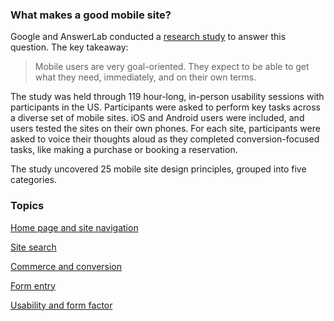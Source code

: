


### What makes a good mobile site?

Google and AnswerLab conducted a [research study](https://www.google.com/think/multiscreen/whitepaper-sitedesign.html?utm_source=web-fundamentals&utm_term=chrome&utm_content=ux-landing&utm_campaign=web-fundamentals) to answer this question. 
The key takeaway: 

<blockquote class="wf-blockquote">
Mobile users are very goal-oriented. They expect to be able to get what they need, immediately, and on their own terms. 
</blockquote>

The study was held through 119 hour-long, in-person usability sessions with participants in the US. Participants were asked to perform key tasks across a diverse set of mobile sites. iOS and Android users were included, and users tested the sites on their own phones. For each site, participants were asked to voice their thoughts aloud as they completed conversion-focused tasks, like making a purchase or booking a reservation.

The study uncovered 25 mobile site design principles, grouped into five categories.


### Topics


  [Home page and site navigation](/web/fundamentals/getting-started/principles/site-and-page-navigation?hl=en)

  [Site search](/web/fundamentals/getting-started/principles/site-search?hl=en)

  [Commerce and conversion](/web/fundamentals/getting-started/principles/commerce-and-conversion?hl=en)

  [Form entry](/web/fundamentals/getting-started/principles/form-entry?hl=en)

  [Usability and form factor](/web/fundamentals/getting-started/principles/usability-and-form-factor?hl=en)


